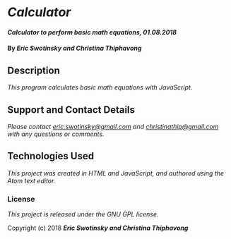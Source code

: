 # _Calculator_

#### _Calculator to perform basic math equations, 01.08.2018_

#### By _**Eric Swotinsky and Christina Thiphavong**_

## Description

_This program calculates basic math equations with JavaScript._

## Support and Contact Details

_Please contact eric.swotinsky@gmail.com and christinathip@gmail.com with any questions or comments._

## Technologies Used

_This project was created in HTML and JavaScript, and authored using the Atom text editor._

### License

*This project is released under the GNU GPL license.*

Copyright (c) 2018 **_Eric Swotinsky and Christina Thiphavong_**
